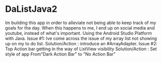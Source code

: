 # DaListJava2
 Im building this app in order to alleviate not being able to keep track of my goals for the day. When this happens to me, I end up on social media and youtube, instead of what's important. Using the Android Studio Platform with Java. 
 Issue #1: Ive come across the issue of my array list not showing up on my to do list. Solution/Action : introduce an #ArrayAdapter.
 Issue #2: Top Action bar getting in the way of ListView visibility Solution/Action : Set style of app From"Dark Action Bar" to "No Action Bar"
